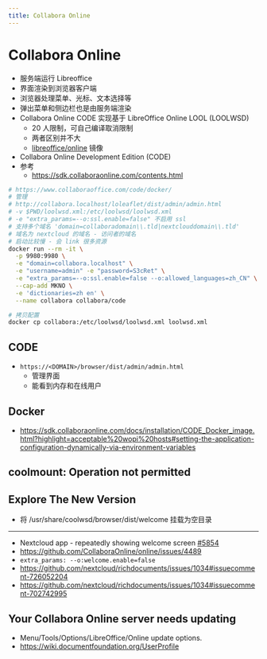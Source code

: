 ```yaml
---
title: Collabora Online
---
```


# Collabora Online

- 服务端运行 Libreoffice
- 界面渲染到浏览器客户端
- 浏览器处理菜单、光标、文本选择等
- 弹出菜单和侧边栏也是由服务端渲染
- Collabora Online CODE 实现基于 LibreOffice Online LOOL (LOOLWSD)
  - 20 人限制，可自己编译取消限制
  - 两者区别并不大
  - [libreoffice/online](https://hub.docker.com/r/libreoffice/online) 镜像
- Collabora Online Development Edition (CODE)
- 参考
  - https://sdk.collaboraonline.com/contents.html

```bash
# https://www.collaboraoffice.com/code/docker/
# 管理
# http://collabora.localhost/loleaflet/dist/admin/admin.html
# -v $PWD/loolwsd.xml:/etc/loolwsd/loolwsd.xml
# -e "extra_params=--o:ssl.enable=false" 不启用 ssl
# 支持多个域名 'domain=collaboradomain\\.tld|nextclouddomain\\.tld'
# 域名为 nextcloud 的域名 - 访问者的域名
# 启动比较慢 - 会 link 很多资源
docker run --rm -it \
  -p 9980:9980 \
  -e "domain=collabora.localhost" \
  -e "username=admin" -e "password=S3cRet" \
  -e "extra_params=--o:ssl.enable=false --o:allowed_languages=zh_CN" \
  --cap-add MKNO \
  -e 'dictionaries=zh en' \
  --name collabora collabora/code

# 拷贝配置
docker cp collabora:/etc/loolwsd/loolwsd.xml loolwsd.xml
```

## CODE

- `https://<DOMAIN>/browser/dist/admin/admin.html`
  - 管理界面
  - 能看到内存和在线用户

## Docker

- https://sdk.collaboraonline.com/docs/installation/CODE_Docker_image.html?highlight=acceptable%20wopi%20hosts#setting-the-application-configuration-dynamically-via-environment-variables

## coolmount: Operation not permitted

## Explore The New Version

- 将 /usr/share/coolwsd/browser/dist/welcome 挂载为空目录

---

- Nextcloud app - repeatedly showing welcome screen [#5854](https://github.com/CollaboraOnline/online/issues/5854)
- https://github.com/CollaboraOnline/online/issues/4489
- `extra_params: --o:welcome.enable=false`
- https://github.com/nextcloud/richdocuments/issues/1034#issuecomment-726052204
- https://github.com/nextcloud/richdocuments/issues/1034#issuecomment-702742995

## Your Collabora Online server needs updating

- Menu/Tools/Options/LibreOffice/Online update options.
- https://wiki.documentfoundation.org/UserProfile
